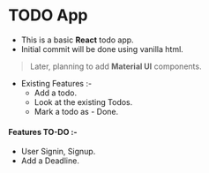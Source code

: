 
# TODO App

  

- This is a basic **React** todo app.
- Initial commit will be done using vanilla html.

> Later, planning to add **Material UI** components.

- Existing Features :-
	- Add a todo.
	- Look at the existing Todos.
	- Mark a todo as - Done.

#### Features TO-DO :-
- User Signin, Signup.
- Add a Deadline.